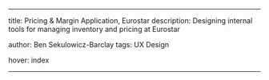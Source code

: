 ---

title: Pricing & Margin Application, Eurostar
description: Designing internal tools for managing inventory and pricing at Eurostar

author: Ben Sekulowicz-Barclay
tags: UX Design

hover: index

---